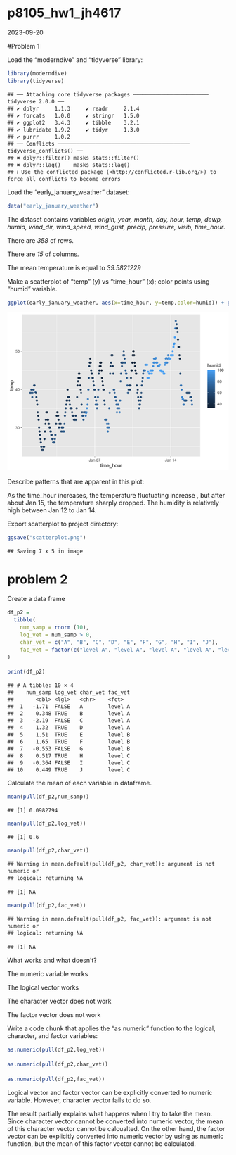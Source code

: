 p8105_hw1_jh4617
================
2023-09-20

\#Problem 1

Load the “moderndive” and “tidyverse” library:

``` r
library(moderndive)
library(tidyverse)
```

    ## ── Attaching core tidyverse packages ──────────────────────── tidyverse 2.0.0 ──
    ## ✔ dplyr     1.1.3     ✔ readr     2.1.4
    ## ✔ forcats   1.0.0     ✔ stringr   1.5.0
    ## ✔ ggplot2   3.4.3     ✔ tibble    3.2.1
    ## ✔ lubridate 1.9.2     ✔ tidyr     1.3.0
    ## ✔ purrr     1.0.2     
    ## ── Conflicts ────────────────────────────────────────── tidyverse_conflicts() ──
    ## ✖ dplyr::filter() masks stats::filter()
    ## ✖ dplyr::lag()    masks stats::lag()
    ## ℹ Use the conflicted package (<http://conflicted.r-lib.org/>) to force all conflicts to become errors

Load the “early_january_weather” dataset:

``` r
data("early_january_weather")
```

The dataset contains variables *origin, year, month, day, hour, temp,
dewp, humid, wind_dir, wind_speed, wind_gust, precip, pressure, visib,
time_hour*.

There are *358* of rows.

There are *15* of columns.

The mean temperature is equal to *39.5821229*

Make a scatterplot of “temp” (y) vs “time_hour” (x); color points using
“humid” variable.

``` r
ggplot(early_january_weather, aes(x=time_hour, y=temp,color=humid)) + geom_point()
```

![](p8105_hw1_jh4617_files/figure-gfm/unnamed-chunk-3-1.png)<!-- -->

Describe patterns that are apparent in this plot:

As the time_hour increases, the temperature fluctuating increase , but
after about Jan 15, the temperature sharply dropped. The humidity is
relatively high between Jan 12 to Jan 14.

Export scatterplot to project directory:

``` r
ggsave("scatterplot.png")
```

    ## Saving 7 x 5 in image

# problem 2

Create a data frame

``` r
df_p2 = 
  tibble(
    num_samp = rnorm (10),
    log_vet = num_samp > 0,
    char_vet = c("A", "B", "C", "D", "E", "F", "G", "H", "I", "J"),
    fac_vet = factor(c("level A", "level A", "level A", "level A", "level B", "level B", "level B", "level C", "level C", "level C"))
)

print(df_p2)
```

    ## # A tibble: 10 × 4
    ##    num_samp log_vet char_vet fac_vet
    ##       <dbl> <lgl>   <chr>    <fct>  
    ##  1   -1.71  FALSE   A        level A
    ##  2    0.348 TRUE    B        level A
    ##  3   -2.19  FALSE   C        level A
    ##  4    1.32  TRUE    D        level A
    ##  5    1.51  TRUE    E        level B
    ##  6    1.65  TRUE    F        level B
    ##  7   -0.553 FALSE   G        level B
    ##  8    0.517 TRUE    H        level C
    ##  9   -0.364 FALSE   I        level C
    ## 10    0.449 TRUE    J        level C

Calculate the mean of each variable in dataframe.

``` r
mean(pull(df_p2,num_samp))
```

    ## [1] 0.0982794

``` r
mean(pull(df_p2,log_vet))
```

    ## [1] 0.6

``` r
mean(pull(df_p2,char_vet))
```

    ## Warning in mean.default(pull(df_p2, char_vet)): argument is not numeric or
    ## logical: returning NA

    ## [1] NA

``` r
mean(pull(df_p2,fac_vet))
```

    ## Warning in mean.default(pull(df_p2, fac_vet)): argument is not numeric or
    ## logical: returning NA

    ## [1] NA

What works and what doesn’t?

The numeric variable works

The logical vector works

The character vector does not work

The factor vector does not work

Write a code chunk that applies the “as.numeric” function to the
logical, character, and factor variables:

``` r
as.numeric(pull(df_p2,log_vet))

as.numeric(pull(df_p2,char_vet))

as.numeric(pull(df_p2,fac_vet))
```

Logical vector and factor vector can be explicitly converted to numeric
variable. However, character vector fails to do so.

The result partially explains what happens when I try to take the mean.
Since character vector cannot be converted into numeric vector, the mean
of this character vector cannot be calcualted. On the other hand, the
factor vector can be explicitly converted into numeric vector by using
as.numeric function, but the mean of this factor vector cannot be
calculated.
